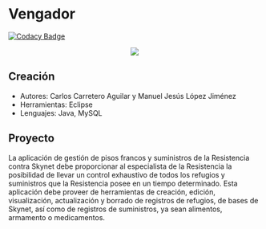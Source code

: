# Vengador

[![Codacy Badge](https://api.codacy.com/project/badge/Grade/d94aac6dbc7646ecbd32035f3871a92a)](https://www.codacy.com/app/carsimple23/Vengador?utm_source=github.com&utm_medium=referral&utm_content=carloscarretero/Vengador&utm_campaign=badger)

<p align="center">
  <img src ="https://github.com/carloscarretero/Vengador/blob/master/logo.PNG"/>
</p>

## Creación
- Autores: Carlos Carretero Aguilar y Manuel Jesús López Jiménez
- Herramientas: Eclipse
- Lenguajes: Java, MySQL

## Proyecto
La aplicación de gestión de pisos francos y suministros de la Resistencia contra Skynet debe proporcionar al especialista de la Resistencia la posibilidad de llevar un control exhaustivo de todos los refugios y suministros que la Resistencia posee en un tiempo determinado. Esta aplicación debe proveer de herramientas de creación, edición, visualización, actualización y borrado de registros de refugios, de bases de Skynet, así como de registros de suministros, ya sean alimentos, armamento o medicamentos.
